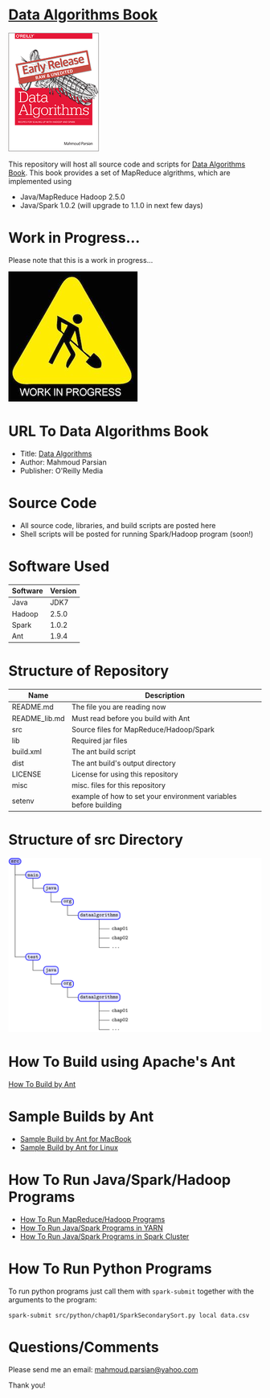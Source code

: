 [Data Algorithms Book](http://shop.oreilly.com/product/0636920033950.do)
======================

[![Data Algorithms Book](./misc/da_small.gif)](http://shop.oreilly.com/product/0636920033950.do)

This repository will host all source code and scripts for
[Data Algorithms Book](http://shop.oreilly.com/product/0636920033950.do).
This book provides a set of MapReduce algrithms, which are implemented using
* Java/MapReduce Hadoop 2.5.0
* Java/Spark 1.0.2 (will upgrade to 1.1.0 in next few days)

Work in Progress...
===================
Please note that this is a work in progress...

![Data Algorithms Book Work In Progress](./misc/work_in_progress2.jpeg)


URL To Data Algorithms Book
===========================
* Title: [Data Algorithms](http://shop.oreilly.com/product/0636920033950.do)
* Author: Mahmoud Parsian
* Publisher: O'Reilly Media


Source Code
===========
* All source code, libraries, and build scripts are posted here
* Shell scripts will be posted for running Spark/Hadoop program (soon!)


Software Used
=============

Software | Version
---------|--------
Java     | JDK7
Hadoop   | 2.5.0
Spark    | 1.0.2
Ant      | 1.9.4


Structure of Repository
=======================

Name          | Description
--------------|------------
README.md     | The file you are reading now
README_lib.md | Must read before you build with Ant
src           | Source files for MapReduce/Hadoop/Spark
lib           | Required jar files
build.xml     | The ant build script
dist          | The ant build's output directory
LICENSE       | License for using this repository
misc          | misc. files for this repository
setenv        | example of how to set your environment variables before building

Structure of src Directory
==========================
![src directory](./misc/source_tree.png)


How To Build using Apache's Ant
===============================
[How To Build by Ant](./misc/how_to_build_with_ant.md)


Sample Builds by Ant
====================
* [Sample Build by Ant for MacBook](./misc/sample_build_mac.txt)
* [Sample Build by Ant for Linux](./misc/sample_build_linux.txt)


How To Run Java/Spark/Hadoop Programs
=====================================
* [How To Run MapReduce/Hadoop Programs](./misc/how_to_run_hadoop_programs.sh)
* [How To Run Java/Spark Programs in YARN](./misc/how_to_run_spark_in_yarn.sh)
* [How To Run Java/Spark Programs in Spark Cluster](./misc/how_to_run_spark_in_spark_cluster.sh)

How To Run Python Programs
==========================

To run python programs just call them with `spark-submit` together with the arguments to the program:

```
spark-submit src/python/chap01/SparkSecondarySort.py local data.csv
```

Questions/Comments
==================
Please send me an email: mahmoud.parsian@yahoo.com

Thank you!
